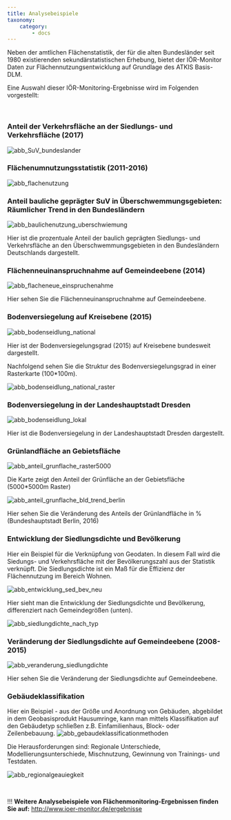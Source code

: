 ```yaml
---
title: Analysebeispiele
taxonomy:
    category:
        - docs
---
```

Neben der amtlichen Flächenstatistik, der für die alten Bundesländer seit 1980 existierenden sekundärstatistischen Erhebung, bietet der IÖR-Monitor Daten zur Flächennutzungsentwicklung auf Grundlage des ATKIS Basis-DLM.

Eine Auswahl dieser IÖR-Monitoring-Ergebnisse wird im Folgenden vorgestellt:

<br/>

### Anteil der Verkehrsfläche an der Siedlungs- und Verkehrsfläche (2017)

![abb_SuV_bundeslander](abb_SuV_bundeslander.png)


### Flächenumnutzungsstatistik (2011-2016)


![abb_flachenutzung](abb_flachenutzung.png)

### Anteil bauliche geprägter SuV  in Überschwemmungsgebieten: Räumlicher Trend in den Bundesländern

![abb_baulichenutzung_uberschwiemung](abb_baulichenutzung_uberschwiemung.png)

Hier ist die prozentuale Anteil der baulich geprägten Siedlungs- und Verkehrsfläche an den Überschwemmungsgebieten in den Bundesländern Deutschlands dargestellt.


### Flächenneuinanspruchnahme auf Gemeindeebene (2014)
![abb_flacheneue_einspruchenahme](abb_flacheneue_einspruchenahme.png)

Hier sehen Sie die Flächenneuinanspruchnahme auf Gemeindeebene.


### Bodenversiegelung auf Kreisebene (2015)
![abb_bodenseidlung_national](abb_bodenseidlung_national.png)

Hier ist der Bodenversiegelungsgrad (2015) auf Kreisebene bundesweit dargestellt.

Nachfolgend sehen Sie die Struktur des Bodenversiegelungsgrad in einer Rasterkarte (100*100m).

![abb_bodenseidlung_national_raster](abb_bodenseidlung_national_raster.png)

### Bodenversiegelung in der Landeshauptstadt Dresden
![abb_bodenseidlung_lokal](abb_bodenseidlung_lokal.png)

Hier ist die Bodenversiegelung in der Landeshauptstadt Dresden dargestellt.

### Grünlandfläche an Gebietsfläche
![abb_anteil_grunflache_raster5000](abb_anteil_grunflache_raster5000.png)

Die Karte zeigt den Anteil der Grünfläche an der Gebietsfläche (5000*5000m Raster)

![abb_anteil_grunflache_bld_trend_berlin](abb_anteil_grunflache_bld_trend_berlin.png)


Hier sehen Sie die Veränderung des Anteils der Grünlandfläche in % (Bundeshauptstadt Berlin, 2016)


### Entwicklung der Siedlungsdichte und Bevölkerung
Hier ein Beispiel für die Verknüpfung von Geodaten. In diesem Fall wird die Siedungs- und Verkehrsfläche mit der Bevölkerungszahl aus der Statistik verknüpft. Die Siedlungsdichte ist ein Maß für die Effizienz der Flächennutzung im Bereich Wohnen.

![abb_entwicklung_sed_bev_neu](abb_entwicklung_sed_bev_neu.png)

Hier sieht man die Entwicklung der Siedlungsdichte und Bevölkerung, differenziert nach Gemeindegrößen (unten).


![abb_siedlungdichte_nach_typ](abb_siedlungdichte_nach_typ.png)


### Veränderung der Siedlungsdichte auf Gemeindeebene (2008-2015)
![abb_veranderung_siedlungdichte](abb_veranderung_siedlungdichte.png)

Hier sehen Sie die Veränderung der Siedlungsdichte auf Gemeindeebene.
### Gebäudeklassifikation
Hier ein Beispiel - aus der Größe und Anordnung von Gebäuden, abgebildet in dem Geobasisprodukt Hausumringe, kann man mittels Klassifikation auf den Gebäudetyp schließen z.B. Einfamilienhaus, Block- oder Zeilenbebauung.
![abb_gebaudeklassificationmethoden](abb_gebaudeklassificationmethoden.png)

Die Herausforderungen sind: Regionale Unterschiede, Modellierungsunterschiede, Mischnutzung, Gewinnung von Trainings- und Testdaten.

![abb_regionalgeauiegkeit](abb_regionalgeauiegkeit.png)

<br/>

!!! **Weitere Analysebeispiele von Flächenmonitoring-Ergebnissen finden Sie auf:**  http://www.ioer-monitor.de/ergebnisse

